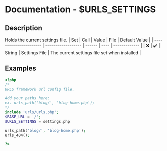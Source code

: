 # Documentation - $URLS_SETTINGS
## Description
Holds the current settings file.
|   Set                  |         Call       |  Value | File | Default Value |
| ---------------------- | ------------------ | ------ | ---- | ------------- |
|   :x:   | :heavy_check_mark: | String | Settings File | The current settings file set when installed |
## Examples
```PHP
<?php
/*
URLS framework url config file.

Add your paths here:
ex. urls_path('blog/', 'blog-home.php');
*/
include 'urls/urls.php';
$BASE_URL = '/';
$URLS_SETTINGS = settings.php

urls_path('blog/', 'blog-home.php');
urls_404();

?>
```
